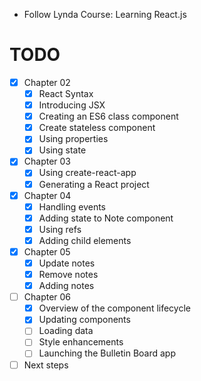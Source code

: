 - Follow Lynda Course: Learning React.js

# TODO
- [x] Chapter 02
  + [x] React Syntax
  + [x] Introducing JSX
  + [x] Creating an ES6 class component
  + [x] Create stateless component
  + [x] Using properties
  + [x] Using state
- [x] Chapter 03
  + [x] Using create-react-app
  + [x] Generating a React project
- [x] Chapter 04
  + [x] Handling events
  + [x] Adding state to Note component
  + [x] Using refs
  + [x] Adding child elements
- [x] Chapter 05
  + [x] Update notes
  + [x] Remove notes
  + [x] Adding notes
- [ ] Chapter 06
  + [x] Overview of the component lifecycle
  + [x] Updating components
  + [ ] Loading data
  + [ ] Style enhancements
  + [ ] Launching the Bulletin Board app
- [ ] Next steps
